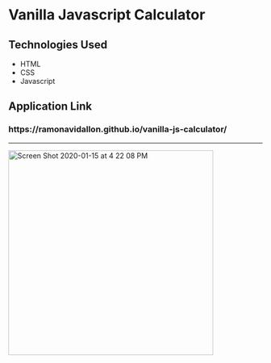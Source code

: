 <h1> Vanilla Javascript Calculator </h1>


<h2> Technologies Used </h2>
<ul>
  <li> HTML </li>
  <li> CSS </li>
  <li> Javascript </li>
 </ul>
 
 <h2> Application Link </h2>
 <h3> https://ramonavidallon.github.io/vanilla-js-calculator/ </h3>

<hr>
<img width="406" alt="Screen Shot 2020-01-15 at 4 22 08 PM" src="https://user-images.githubusercontent.com/43662571/72482626-3836a380-37b3-11ea-85bd-afc272ba769c.png">
